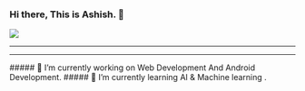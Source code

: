 ### Hi there, This is Ashish. 👋
<img src="https://img.shields.io/badge/Name-Ashish-brightgreen?style=for-the-badge&logo=appveyor">
<hr>
<hr>
##### 🔭 I’m currently working on Web Development And Android Development.
##### 🌱 I’m currently learning AI & Machine learning .


